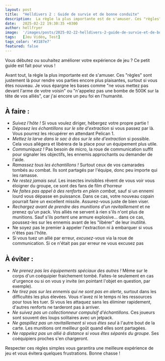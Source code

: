 ```yaml
---
layout: post
title:  "Helldivers 2 : Guide de survie et de bonne conduite"
description:  La règle la plus importante est de s'amuser. Ces "règles" sont justement là pour rendre vos parties encore plus plaisantes, surtout si vous êtes nouveau
date:   2025-02-22 19:30:35 +0300
author: hellfryer
image:  '/images/posts/2025-02-22-helldivers-2-guide-de-survie-et-de-bonne-conduite/cover.webp'
tags:   [Jeu Vidéo, Test]
tags_color: '#3187e7'
featured: false
---
```


Vous débutez ou souhaitez améliorer votre expérience de jeu ? Ce petit guide est fait pour vous !  

Avant tout, la règle la plus importante est de s'amuser. Ces "règles" sont justement là pour rendre vos parties encore plus plaisantes, surtout si vous êtes nouveau. Je vous épargne les bases comme "ne vous mettez pas devant l'arme de votre voisin" ou "n'appelez pas une bombe de 500K sur la tête de vos alliés", car j'ai encore un peu foi en l'humanité.

## À faire :

- *Suivez l'hôte !* Si vous voulez diriger, hébergez votre propre partie !
- *Déposez les échantillons sur le site d'extraction* si vous passez par là. Vous pourrez les récupérer en attendant Pelican 1.
- *Mettez la larve dans le sac à dos sur le site d'extraction* si possible. Cela vous allégera et libérera de la place pour un équipement plus utile.
- *Communiquez !* Pas besoin de micro, la roue de communication suffit pour signaler les objectifs, les ennemis approchants ou demander de l'aide.
- *Ramassez tous les échantillons !* Surtout ceux de vos camarades tombés au combat. Ils sont partagés par l'équipe, donc peu importe qui les ramasse.
- *Ne restez jamais seul*. Les insectes invisibles rêvent de vous voir vous éloigner du groupe, ce sont des fans de film d'horreur
- *Ne faites pas appel à des renforts en plein combat*, sauf si un ennemi lourd vous dépasse en puissance. Dans ce cas, votre nouveau copain pourrait faire un excellent missile. Assurez-vous juste de bien viser.
- *Rechargez avant de prendre des munitions d'un ravitaillement* et ne prenez qu'un pack. Vos alliés ne servent à rien s'ils n'ont plus de munitions. Sauf s'ils portent une armure explosive... dans ce cas, poussez-les sur les ennemis avant de les "libérer" de leur inutilité.
- Ne soyez pas le premier à appeler l'extraction ni à embarquer si vous n'êtes pas l'hôte.
- Si vous tuez un allié par erreur, *excusez-vous* via la roue de communication. Si ce n'était pas par erreur ne vous excusez pas

## À éviter :

- *Ne prenez pas les équipements spéciaux des autres !* Même sur le corps d'un coéquipier fraichement tombé. Faites-le seulement en cas d'urgence ou si on vous y invite (en pointant l'objet en question, par exemple).
- *Ne tirez pas sur les ennemis qui ne sont pas en alerte*, surtout dans les difficultés les plus élevées. Vous n'avez ni le temps ni les ressources pour tous les tuer. Si vous les attaquez sans les éliminer rapidement, d'autres renforts ne tarderont pas à arriver.
- *Ne suivez pas un collectionneur compulsif d'échantillons*. Ces joueurs sont souvent des loups solitaires avec un jetpack.
- *Ne gaspillez pas un ravitaillement si vous êtes seul* à l'autre bout de la carte. Les munitions ont meilleur goût quand elles sont partagées.
- *Ne rappelez pas un allié à distance si vous êtes séparés du groupe*. Ses coéquipiers proches s'en chargeront.

Respecter ces règles simples vous garantira une meilleure expérience de jeu et vous évitera quelques frustrations. Bonne chasse !